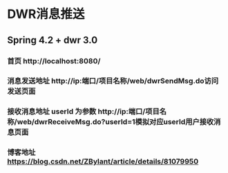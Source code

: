 # DWR消息推送
## Spring 4.2 + dwr 3.0
### 首页 http://localhost:8080/
### 消息发送地址 http://ip:端口/项目名称/web/dwrSendMsg.do访问发送页面
### 接收消息地址 userId 为参数 http://ip:端口/项目名称/web/dwrReceiveMsg.do?userId=1模拟对应userId用户接收消息页面

### 博客地址 https://blog.csdn.net/ZBylant/article/details/81079950
